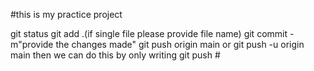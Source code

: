 #this is my practice project

git status
git add .(if single file please provide file name)
git commit -m"provide the changes made"
git push origin main 
     or 
git push -u origin main
then we can do this by only writing   git push  #